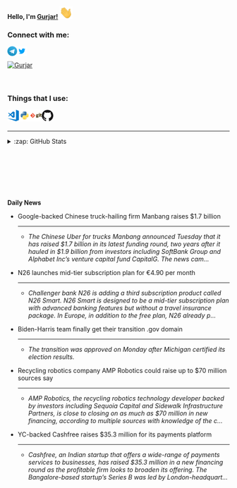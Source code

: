 #### Hello, I'm [Gurjar!](https://GurjarKing.github.io) <img src="https://raw.githubusercontent.com/ABSphreak/ABSphreak/master/gifs/Hi.gif" width="30px"></h2>


### Connect with me:

[<img align="left" alt="Gurjar | Telegram" width="22px" src="https://raw.githubusercontent.com/github/explore/80688e429a7d4ef2fca1e82350fe8e3517d3494d/topics/telegram/telegram.png" />][Telegram]
[<img align="left" alt="Gurjar | Twitter" width="22px" src="https://raw.githubusercontent.com/github/explore/80688e429a7d4ef2fca1e82350fe8e3517d3494d/topics/twitter/twitter.png" />][Twitter]
<br >
<br >
<a href="https://github.com/GurjarKing"><img src="https://komarev.com/ghpvc/?username=GurjarKing" alt="Gurjar" /></a> <br />
<br />
<br />
<!-- <br >

![](https://visitor-badge.glitch.me/badge?page_id=GurjarKing)

<br /> -->

### Things that I use:

[<img align="left" alt="Visual Studio Code" width="26px" src="https://raw.githubusercontent.com/github/explore/80688e429a7d4ef2fca1e82350fe8e3517d3494d/topics/visual-studio-code/visual-studio-code.png" />][VSCode]
[<img align="left" alt="Python" width="26px" src="https://raw.githubusercontent.com/github/explore/80688e429a7d4ef2fca1e82350fe8e3517d3494d/topics/python/python.png" />][Python]
[<img align="left" alt="Git" width="26px" src="https://raw.githubusercontent.com/github/explore/80688e429a7d4ef2fca1e82350fe8e3517d3494d/topics/git/git.png" />][Git]
[<img align="left" alt="GitHub" width="26px" src="https://raw.githubusercontent.com/github/explore/78df643247d429f6cc873026c0622819ad797942/topics/github/github.png" />][Github]

<br />
<br />

---
<details>
  <summary>:zap: GitHub Stats</summary>

<img align="left" alt="Gurjar's Github Stats" src="https://github-readme-stats.vercel.app/api?username=GurjarKing&show_icons=true&hide_border=true&count_private=true&include_all_commit=true&theme=algolia" />

</details>

<!-- ### 🔔 My latest tweet
<a href="https://twitter.com/Gurjar_King43" target="_blank">
	<img src="https://github.com/GurjarKing/GurjarKing/raw/master/tweet.png" width="70%" align="center" alt="Click to view on Twitter" title="My latest tweet, as an image"/>
</a> -->
<br>

<pre>

</pre>

<!-- **Quote of the hour:**

{qoth}

~ {qoth_author}
<pre>

</pre> -->
<br>
<pre>


</pre>
<strong>Daily News</strong>
  
  - Google-backed Chinese truck-hailing firm Manbang raises $1.7 billion
     <hr/>
     
      - *The Chinese Uber for trucks Manbang announced Tuesday that it has raised $1.7 billion in its latest funding round, two years after it hauled in $1.9 billion from investors including SoftBank Group and Alphabet Inc’s venture capital fund CapitalG. The news cam…*
     
  - N26 launches mid-tier subscription plan for €4.90 per month
      <hr/>
      
      - *Challenger bank N26 is adding a third subscription product called N26 Smart. N26 Smart is designed to be a mid-tier subscription plan with advanced banking features but without a travel insurance package. In Europe, in addition to the free plan, N26 already p…*
      
  - Biden-Harris team finally get their transition .gov domain
      <hr/>
      
      - *The transition was approved on Monday after Michigan certified its election results.*
      
  - Recycling robotics company AMP Robotics could raise up to $70 million sources say
      <hr/>
      
      - *AMP Robotics, the recycling robotics technology developer backed by investors including Sequoia Capital and Sidewalk Infrastructure Partners, is close to closing on as much as $70 million in new financing, according to multiple sources with knowledge of the c…*
       
  - YC-backed Cashfree raises $35.3 million for its payments platform
      <hr/>
       
       - *Cashfree, an Indian startup that offers a wide-range of payments services to businesses, has raised $35.3 million in a new financing round as the profitable firm looks to broaden its offering. The Bangalore-based startup’s Series B was led by London-headquart…*
      

<br />

[VSCode]: https://code.visualstudio.com/
[Python]: https://www.python.org/
[Git]: https://git-scm.com/
[Github]: https://github.com/
[Telegram]: https://t.me/Gurjar_King/
[Twitter]: https://twitter.com/Gurjar_King43/
